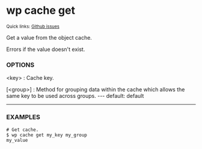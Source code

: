 # wp cache get

<small>Quick links: <a href="https://github.com/issues?q=is%3Aopen+label%3Acommand%3Acache-get+sort%3Aupdated-desc+org%3Awp-cli">Github issues</a></small>

Get a value from the object cache.

Errors if the value doesn't exist.

### OPTIONS

&lt;key&gt;
: Cache key.

[&lt;group&gt;]
: Method for grouping data within the cache which allows the same key to be used across groups.
\---
default: default
___

### EXAMPLES

    # Get cache.
    $ wp cache get my_key my_group
    my_value


